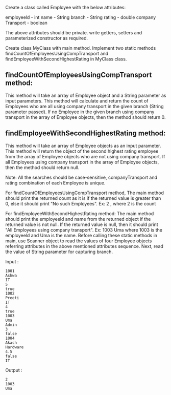 Create a class called Employee with the below attributes:

employeeld - int
name - String
branch - String
rating - double
company Transport - boolean

The above attributes should be private. write getters, setters and parameterized constructor as required.

Create class MyClass with main method.
Implement two static methods findCountOfEmployeesUsingCompTransport and findEmployeeWithSecondHighestRating
in MyClass class.

findCountOfEmployeesUsingCompTransport method:
----------------------------------------------
This method will take an array of Employee object and a String parameter as input parameters.
This method will calculate and return the count of Employees who are all using company transport
in the given branch (String parameter passed).
If no Employee in the given branch using company transport in the array of Employee objects, then
the method should return 0.

findEmployeeWithSecondHighestRating method:
--------------------------------------------
This method will take an array of Employee objects as an input parameter. This method will return
the object of the second highest rating employee from the array of Employee objects who are not using
company transport.
If all Employees using company transport in the array of Employee objects, then the method should return null.

Note: All the searches should be case-sensitive, companyTransport and rating combination of each Employee
is unique.

For findCountOfEmployeesUsingCompTransport method, The main method should print the returned count as it
is if the returned value is greater than 0, else it should print "No such Employees".
Ex: 2 , where 2 is the count

For findEmployeeWithSecondHighestRating method: The main method should print the employeeld and name from
the returned object if the returned value is not null. If the returned value is null, then it should
print "All Employees using company transport".
Ex: 1003
Uma
where 1003 is the employeeld and Uma is the name.
Before calling these static methods in main, use Scanner object to read the values of four Employee
objects referring attributes in the above mentioned attributes sequence. Next, read the value of String
parameter for capturing branch.

Input :

    1001
    Ashwa
    IT
    5
    true
    1002
    Preeti
    IT
    4
    true
    1003
    Uma
    Admin
    3
    false
    1004
    Akash
    Hardware
    4.5
    false
    IT



Output :

    2
    1003
    Uma